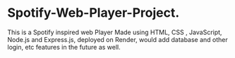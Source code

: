 # Spotify-Web-Player-Project.
This is a Spotify inspired web Player Made using HTML, CSS , JavaScript, Node.js and Express.js, deployed on Render, would add database and other login, etc features in the future as well.
